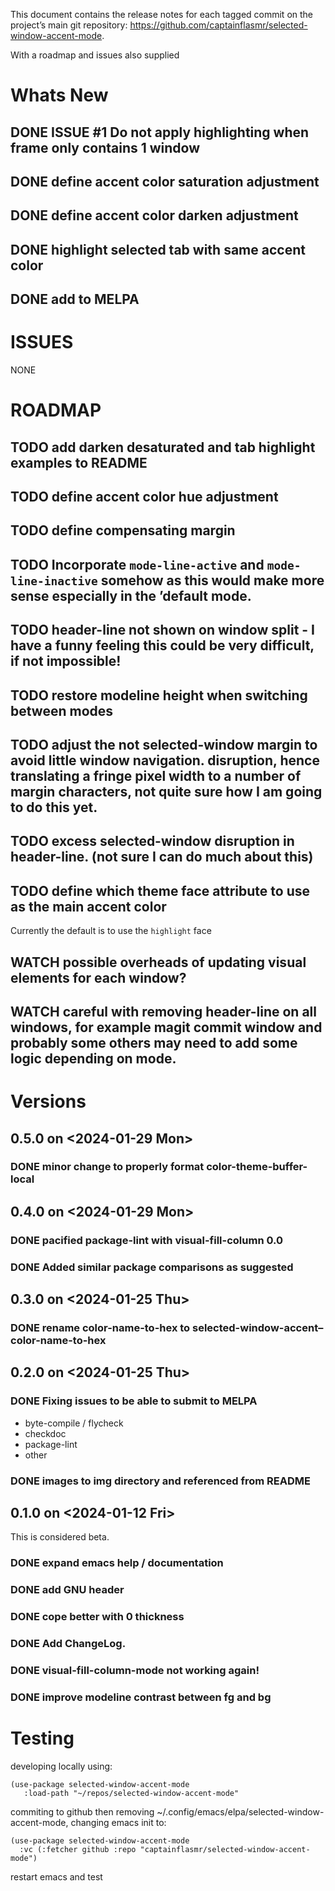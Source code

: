 This document contains the release notes for each tagged commit on the project&rsquo;s main git repository: <https://github.com/captainflasmr/selected-window-accent-mode>.

With a roadmap and issues also supplied


# Whats New


## DONE ISSUE #1 Do not apply highlighting when frame only contains 1 window


## DONE define accent color saturation adjustment


## DONE define accent color darken adjustment


## DONE highlight selected tab with same accent color


## DONE add to MELPA


# ISSUES

NONE


# ROADMAP


## TODO add darken desaturated and tab highlight examples to README


## TODO define accent color hue adjustment


## TODO define compensating margin


## TODO Incorporate `mode-line-active` and `mode-line-inactive` somehow as this would make more sense especially in the &rsquo;default mode.


## TODO header-line not shown on window split - I have a funny feeling this could be very difficult, if not impossible!


## TODO restore modeline height when switching between modes


## TODO adjust the not selected-window margin to avoid little window navigation. disruption, hence translating a fringe pixel width to a number of margin characters, not quite sure how I am going to do this yet.


## TODO excess selected-window disruption in header-line. (not sure I can do much about this)


## TODO define which theme face attribute to use as the main accent color

Currently the default is to use the `highlight` face


## WATCH possible overheads of updating visual elements for each window?


## WATCH careful with removing header-line on all windows, for example magit commit window and probably some others may need to add some logic depending on mode.


# Versions


## 0.5.0 on <span class="timestamp-wrapper"><span class="timestamp">&lt;2024-01-29 Mon&gt;</span></span>


### DONE minor change to properly format color-theme-buffer-local


## 0.4.0 on <span class="timestamp-wrapper"><span class="timestamp">&lt;2024-01-29 Mon&gt;</span></span>


### DONE pacified package-lint with visual-fill-column 0.0


### DONE Added similar package comparisons as suggested


## 0.3.0 on <span class="timestamp-wrapper"><span class="timestamp">&lt;2024-01-25 Thu&gt;</span></span>


### DONE rename color-name-to-hex to selected-window-accent&#x2013;color-name-to-hex


## 0.2.0 on <span class="timestamp-wrapper"><span class="timestamp">&lt;2024-01-25 Thu&gt;</span></span>


### DONE Fixing issues to be able to submit to MELPA

-   byte-compile / flycheck
-   checkdoc
-   package-lint
-   other


### DONE images to img directory and referenced from README


## 0.1.0 on <span class="timestamp-wrapper"><span class="timestamp">&lt;2024-01-12 Fri&gt;</span></span>

This is considered beta.


### DONE expand emacs help / documentation


### DONE add GNU header


### DONE cope better with 0 thickness


### DONE Add ChangeLog.


### DONE visual-fill-column-mode not working again!


### DONE improve modeline contrast between fg and bg


# Testing

developing locally using:

```elisp
(use-package selected-window-accent-mode
   :load-path "~/repos/selected-window-accent-mode"
```

commiting to github then removing ~/.config/emacs/elpa/selected-window-accent-mode, changing emacs init to:

```elisp
(use-package selected-window-accent-mode
  :vc (:fetcher github :repo "captainflasmr/selected-window-accent-mode")
```

restart emacs and test
